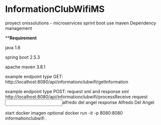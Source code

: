 # InformationClubWifiMS
proyect onissolutions - microservices sprint boot use maven Dependency management

******Requirement****

java 1.8

spring boot 2.5.3

apache maven 3.8.1 

example endpoint type GET: 
http://localhost:8080/api/informationclubwifi/getInformation

example endpoint type POST: request xml and response xml 
http://localhost:8080/api/informationclubwifi/processReceive
    request
        <?xml version="1.0" encoding="UTF-8"?>
        <InformationClubWifiModel>
            <input>alfredo del angel </input>
        </InformationClubWifiModel>
    response
        <InfClubWifiResponseModel>
            <result>Alfredo Del Angel</result>
        </InfClubWifiResponseModel>

start docker imagen optional
docker run -it -p 8080:8080 informationclubwifi .



